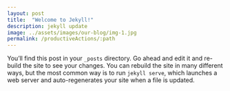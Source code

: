 ```yaml
---
layout: post
title:  "Welcome to Jekyll!"
description: jekyll update
image: ../assets/images/our-blog/img-1.jpg
permalink: /productiveActions/:path
---
```

You’ll find this post in your `_posts` directory. Go ahead and edit it and re-build the site to see your changes. You can rebuild the site in many different ways, but the most common way is to run `jekyll serve`, which launches a web server and auto-regenerates your site when a file is updated.


